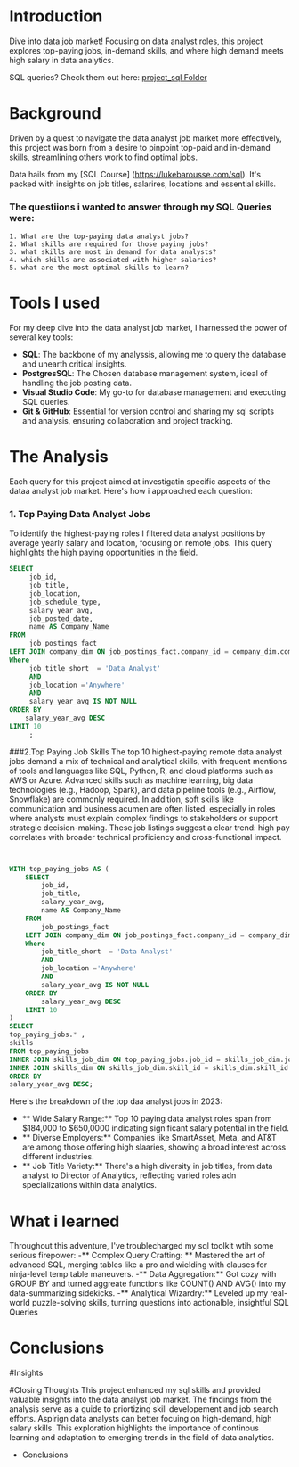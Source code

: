 # Introduction 
Dive into data job market! Focusing on data analyst roles, this project explores top-paying jobs, in-demand skills, and where high demand meets high salary in data analytics. 

SQL queries?  Check them out here: [project_sql Folder](/project_sql/)

# Background
Driven by a quest to navigate the data analyst job market more effectively, this project was born from a desire to pinpoint top-paid and in-demand skills, streamlining others work to find optimal jobs. 

Data hails from my [SQL Course] (https://lukebarousse.com/sql). It's packed with insights on job titles, salarires, locations and essential skills.

### The questiions i wanted to answer through my SQL Queries were: 
    1. What are the top-paying data analyst jobs? 
    2. What skills are required for those paying jobs? 
    3. what skills are most in demand for data analysts? 
    4. which skills are associated with higher salaries? 
    5. what are the most optimal skills to learn? 
    
# Tools I used
For my deep dive into the data analyst job market, I harnessed the power of several key tools: 

- **SQL**: The backbone of my analyssis, allowing me to query the database and unearth critical insights.  
- **PostgresSQL**: The Chosen database management system, ideal of handling the job posting data. 
- **Visual Studio Code**: My go-to for database management and executing SQL queries.
- **Git & GitHub**: Essential for version control and sharing my sql scripts and analysis, ensuring collaboration and project tracking. 

# The Analysis
Each query for this project aimed at investigatin  specific aspects of the dataa analyst job market. Here's how i approached each question:  
### 1. Top Paying Data Analyst Jobs 
To identify the highest-paying roles I filtered data analyst positions by average yearly salary and location, focusing on remote jobs.  This query highlights the high paying opportunities in the field.

```sql
SELECT
     job_id,
     job_title,
     job_location,
     job_schedule_type,
     salary_year_avg,
     job_posted_date,
     name AS Company_Name
FROM 
     job_postings_fact
LEFT JOIN company_dim ON job_postings_fact.company_id = company_dim.company_id
Where 
     job_title_short  = 'Data Analyst'
     AND 
     job_location ='Anywhere'
     AND 
     salary_year_avg IS NOT NULL
ORDER BY 
    salary_year_avg DESC 
LIMIT 10
     ;
```
###2.Top Paying Job Skills 
The top 10 highest-paying remote data analyst jobs demand a mix of technical and analytical skills, with frequent mentions of tools and languages like SQL, Python, R, and cloud platforms such as AWS or Azure. Advanced skills such as machine learning, big data technologies (e.g., Hadoop, Spark), and data pipeline tools (e.g., Airflow, Snowflake) are commonly required. In addition, soft skills like communication and business acumen are often listed, especially in roles where analysts must explain complex findings to stakeholders or support strategic decision-making. These job listings suggest a clear trend: high pay correlates with broader technical proficiency and cross-functional impact.

```sql


WITH top_paying_jobs AS (
    SELECT
        job_id,
        job_title,
        salary_year_avg,
        name AS Company_Name
    FROM 
        job_postings_fact
    LEFT JOIN company_dim ON job_postings_fact.company_id = company_dim.company_id
    Where 
        job_title_short  = 'Data Analyst'
        AND 
        job_location ='Anywhere'
        AND 
        salary_year_avg IS NOT NULL
    ORDER BY 
        salary_year_avg DESC 
    LIMIT 10
)
SELECT 
top_paying_jobs.* ,
skills
FROM top_paying_jobs
INNER JOIN skills_job_dim ON top_paying_jobs.job_id = skills_job_dim.job_id
INNER JOIN skills_dim ON skills_job_dim.skill_id = skills_dim.skill_id
ORDER BY 
salary_year_avg DESC;


```



Here's the breakdown of the top daa analyst jobs in 2023: 
- ** Wide Salary Range:** Top 10 paying data analyst roles span from $184,000 to $650,0000 indicating significant salary potential in the field.
- ** Diverse Employers:** Companies like SmartAsset, Meta, and AT&T are among those offering high slaaries, showing a broad interest across different industries.
- ** Job Title Variety:** There's a high diversity in job titles, from data analyst to Director of Analytics, reflecting varied roles adn specializations within data analytics. 

#  What i learned

Throughout this adventure, I've troublecharged my sql toolkit wtih some serious firepower: 
-** Complex Query Crafting: ** Mastered the art of advanced SQL, merging tables like a pro and wielding with clauses for ninja-level temp table maneuvers. 
-** Data Aggregation:** Got cozy with GROUP BY and turned aggreate functions like COUNT() AND AVG() into my data-summarizing sidekicks. 
-** Analytical Wizardry:** Leveled up my real-world puzzle-solving skills, turning questions into actionalble, insightful SQL Queries 

# Conclusions 

#Insights

#Closing Thoughts 
This project enhanced my sql skills and provided valuable insights into the data analyst job market. The findings from the analysis serve as a guide to priortizing skill developement and job search efforts.
Aspirign data analysts can better focuing on high-demand, high salary skills.  This exploration highlights the importance of continous learning and adaptation to emerging trends in the field of data analytics. 










  
- Conclusions
